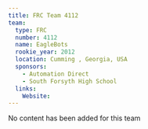```yaml
---
title: FRC Team 4112
team:
  type: FRC
  number: 4112
  name: EagleBots
  rookie_year: 2012
  location: Cumming , Georgia, USA
  sponsors:
    - Automation Direct
    - South Forsyth High School
  links:
    Website: 
---
```

No content has been added for this team